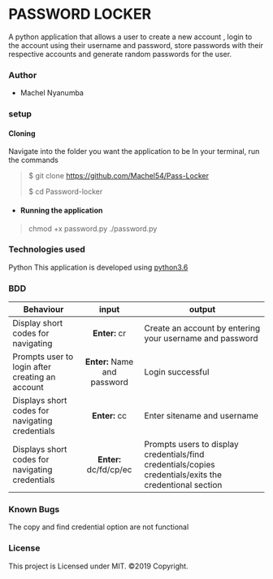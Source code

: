 # PASSWORD LOCKER

A python application that allows a user to create a new account , login to the account using their username and password, store passwords with their respective accounts and generate random passwords for the user.
### Author
* Machel Nyanumba

### setup
 #### Cloning
Navigate into the folder you want the application to be
In your terminal, run the commands
  > $ git clone https://github.com/Machel54/Pass-Locker
  > 
  > $ cd Password-locker

* #### Running the application
> chmod +x password.py
> ./password.py

### Technologies used
Python
This application is developed using [python3.6](https://www.python.org)
### BDD
| Behaviour    | input     | output     |
| -------------| :--------:| -----------|
| Display short codes for navigating |**Enter:** cr   | Create an account by entering your username and password |
|Prompts user to login after creating an account|**Enter:** Name and password|Login successful|
|Displays short codes for navigating credentials|**Enter:** cc| Enter sitename and username |
|Displays short codes for navigating credentials |**Enter:** dc/fd/cp/ec|Prompts users to display credentials/find credentials/copies credentials/exits the credentional section|

### Known Bugs
The copy and find credential option are not functional
### License
This project is Licensed under MIT.
©2019 Copyright.
